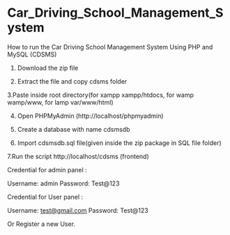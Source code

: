 # Car_Driving_School_Management_System

How to run the Car Driving School Management System Using PHP and MySQL (CDSMS)

1. Download the  zip file

2. Extract the file and copy cdsms folder

3.Paste inside root directory(for xampp xampp/htdocs, for wamp wamp/www, for lamp var/www/html)

4. Open PHPMyAdmin (http://localhost/phpmyadmin)

5. Create a database with name cdsmsdb

6. Import cdsmsdb.sql file(given inside the zip package in SQL file folder)

7.Run the script http://localhost/cdsms (frontend)



Credential for admin panel :

Username: admin
Password: Test@123

Credential for  User panel :

Username: test@gmail.com
Password: Test@123

 Or Register a new User.

